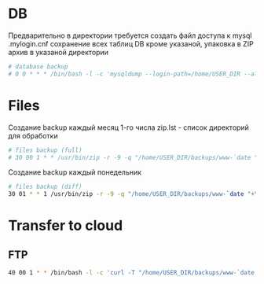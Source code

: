 
# DB

Предварительно в директории требуется создать файл доступа к mysql .mylogin.cnf
сохранение всех таблиц DB кроме указаной, упаковка в ZIP архив в указаной директории
````bash
# database backup
# 0 0 * * * /bin/bash -l -c 'mysqldump --login-path=/home/USER_DIR --all-databases --quick --ignore-table=mysql.event | gzip -c -9 > /home/USER_DIR/backups/sql-`date "+\%Y-\%m-\%d"`.gz'
````


# Files

Создание backup каждый месяц 1-го числа
zip.lst - список директорий для обработки
````bash
# files backup (full)
# 30 00 1 * * /usr/bin/zip -r -9 -q "/home/USER_DIR/backups/www-`date "+\%Y-\%m"` files.zip" -x *.git* -x *cache* -x *tmp* -x *log* -@ < zip.lst
````

Создание backup каждый понедельник
````bash
# files backup (diff)
30 01 * * 1 /usr/bin/zip -r -9 -q "/home/USER_DIR/backups/www-`date "+\%Y-\%m"` files.zip" -x *.git* -x *cache* -x *tmp* -x *log* -DF --out "/home/USER_DIR/backups/www-`date "+\%Y-\%m-\%d"` files diff.zip" -@ < zip.lst
````


# Transfer to cloud
## FTP
````bash
40 00 1 * * /bin/bash -l -c 'curl -T "/home/USER_DIR/backups/www-`date "+\%Y-\%m"` files.zip" ftp://backup11.hoztnode.net/vds2/ --user user123456:PASS123456 1> /dev/null 2>&1'
````






